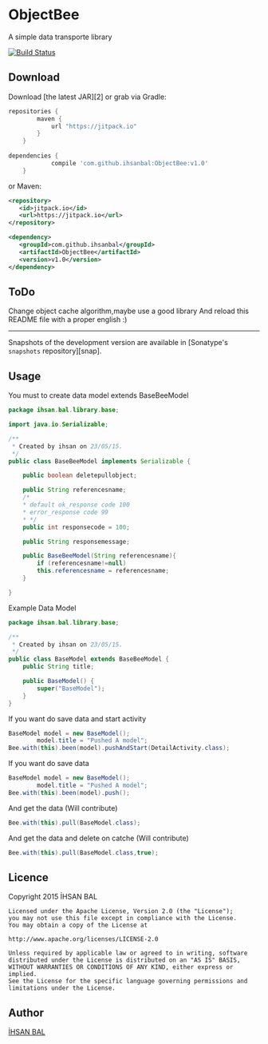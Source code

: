 ObjectBee
=======

A simple data transporte library

[![Build Status](https://travis-ci.org/ihsanbal/ObjectBee.svg?branch=master)](https://travis-ci.org/ihsanbal/ObjectBee)

Download
--------

Download [the latest JAR][2] or grab via Gradle:
```groovy
repositories {
	    maven {
	        url "https://jitpack.io"
	    }
	}
	
dependencies {
	        compile 'com.github.ihsanbal:ObjectBee:v1.0'
	}
```
or Maven:
```xml
<repository>
   <id>jitpack.io</id>
   <url>https://jitpack.io</url>
</repository>

<dependency>
   <groupId>com.github.ihsanbal</groupId>
   <artifactId>ObjectBee</artifactId>
   <version>v1.0</version>
</dependency>
```
ToDo
--------
Change object cache algorithm,maybe use a good library
And reload this README file with a proper english :)

--------
Snapshots of the development version are available in [Sonatype's `snapshots` repository][snap].



Usage
--------
You must to create data model extends BaseBeeModel
```java
package ihsan.bal.library.base;

import java.io.Serializable;

/**
 * Created by ihsan on 23/05/15.
 */
public class BaseBeeModel implements Serializable {

    public boolean deletepullobject;

    public String referencesname;
    /*
    * default ok_response code 100
    * error_response code 99
    * */
    public int responsecode = 100;

    public String responsemessage;

    public BaseBeeModel(String referencesname){
        if (referencesname!=null)
        this.referencesname = referencesname;
    }

}
```
Example Data Model
```java
package ihsan.bal.library.base;

/**
 * Created by ihsan on 23/05/15.
 */
public class BaseModel extends BaseBeeModel {
    public String title;

    public BaseModel() {
        super("BaseModel");
    }
}
```

If you want do save data and start activity
```java
BaseModel model = new BaseModel();
        model.title = "Pushed A model";
Bee.with(this).been(model).pushAndStart(DetailActivity.class);
```

If you want do save data
```java
BaseModel model = new BaseModel();
        model.title = "Pushed A model";
Bee.with(this).been(model).push();
```
And get the data (Will contribute)
```java
Bee.with(this).pull(BaseModel.class);
```
And get the data and delete on catche (Will contribute)
```java
Bee.with(this).pull(BaseModel.class,true);
```


Licence
--------------
Copyright 2015 İHSAN BAL

    Licensed under the Apache License, Version 2.0 (the "License");
    you may not use this file except in compliance with the License.
    You may obtain a copy of the License at

    http://www.apache.org/licenses/LICENSE-2.0

    Unless required by applicable law or agreed to in writing, software
    distributed under the License is distributed on an "AS IS" BASIS,
    WITHOUT WARRANTIES OR CONDITIONS OF ANY KIND, either express or implied.
    See the License for the specific language governing permissions and
    limitations under the License.

Author
--------------
[İHSAN BAL](https://github.com/ihsanbal)
